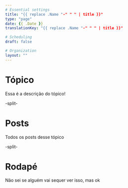 ```yaml
---
# Essential settings
title: "{{ replace .Name "-" " " | title }}"
type: "page"
date: {{ .Date }}
translationKey: "{{ replace .Name "-" " " | title }}"

# Scheduling
draft: false

# Organization
layout: ""
---
```


# Tópico
Essa é a descrição do tópico!

-split-

# Posts
Todos os posts desse tópico

-split-

# Rodapé
Não sei se alguém vai sequer ver isso, mas ok